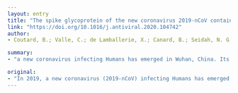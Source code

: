 ```yaml
---
layout: entry
title: "The spike glycoprotein of the new coronavirus 2019-nCoV contains a furin-like cleavage site absent in CoV of the same clade"
link: "https://doi.org/10.1016/j.antiviral.2020.104742"
author:
- Coutard, B.; Valle, C.; de Lamballerie, X.; Canard, B.; Seidah, N. G.; Decroly, E.

summary:
- "a new coronavirus infecting Humans has emerged in Wuhan, China. Its genome has been sequenced and the information promptly released. In this article, we discuss possible functional consequences of this cleavage site in the viral cycle, pathogenicity and its potential implication in the development of antivirals. This article discusses the possible functional implications of the virus in viral cycle. We discuss its potential implications for antiviral development."

original:
- "In 2019, a new coronavirus (2019-nCoV) infecting Humans has emerged in Wuhan, China. Its genome has been sequenced and the genomic information promptly released. Despite a high similarity with the genome sequence of SARS-CoV and SARS-like CoVs, we identified a peculiar furin-like cleavage site in the Spike protein of the 2019-nCoV, lacking in the other SARS-like CoVs. In this article, we discuss the possible functional consequences of this cleavage site in the viral cycle, pathogenicity and its potential implication in the development of antivirals."
---
```


